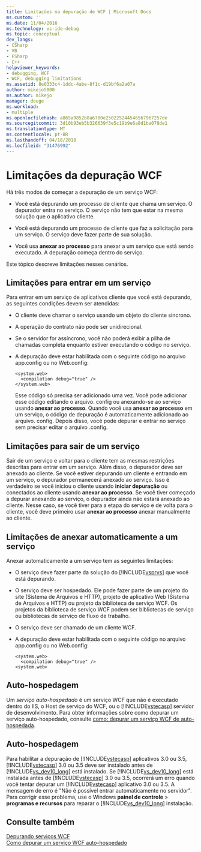 ```yaml
---
title: Limitações na depuração de WCF | Microsoft Docs
ms.custom: ''
ms.date: 11/04/2016
ms.technology: vs-ide-debug
ms.topic: conceptual
dev_langs:
- CSharp
- VB
- FSharp
- C++
helpviewer_keywords:
- debugging, WCF
- WCF, debugging limitations
ms.assetid: 8e0333c4-1ddc-4abe-8f1c-d19bf6a2a07a
author: mikejo5000
ms.author: mikejo
manager: douge
ms.workload:
- multiple
ms.openlocfilehash: a865a9852b8a6700e250225244546567967257de
ms.sourcegitcommit: 3d10b93eb5b326639f3e5c19b9e6a8d1ba078de1
ms.translationtype: MT
ms.contentlocale: pt-BR
ms.lasthandoff: 04/18/2018
ms.locfileid: "31476992"
---
```

# <a name="limitations-on-wcf-debugging"></a>Limitações da depuração WCF
Há três modos de começar a depuração de um serviço WCF:  
  
-   Você está depurando um processo de cliente que chama um serviço. O depurador entra no serviço. O serviço não tem que estar na mesma solução que o aplicativo cliente.  
  
-   Você está depurando um processo de cliente que faz a solicitação para um serviço. O serviço deve fazer parte de sua solução.  
  
-   Você usa **anexar ao processo** para anexar a um serviço que está sendo executado. A depuração começa dentro do serviço.  
  
 Este tópico descreve limitações nesses cenários.  
  
## <a name="limitations-on-stepping-into-a-service"></a>Limitações para entrar em um serviço  
 Para entrar em um serviço de aplicativos cliente que você está depurando, as seguintes condições devem ser atendidas:  
  
-   O cliente deve chamar o serviço usando um objeto do cliente síncrono.  
  
-   A operação do contrato não pode ser unidirecional.  
  
-   Se o servidor for assíncrono, você não poderá exibir a pilha de chamadas completa enquanto estiver executando o código no serviço.  
  
-   A depuração deve estar habilitada com o seguinte código no arquivo app.config ou no Web.config:  
  
    ```  
    <system.web>  
      <compilation debug="true" />  
    </system.web>  
    ```  
  
     Esse código só precisa ser adicionado uma vez. Você pode adicionar esse código editando o arquivo. config ou anexando-se ao serviço usando **anexar ao processo**. Quando você usa **anexar ao processo** em um serviço, o código de depuração é automaticamente adicionado ao arquivo. config. Depois disso, você pode depurar e entrar no serviço sem precisar editar o arquivo .config.  
  
## <a name="limitations-on-stepping-out-of-a-service"></a>Limitações para sair de um serviço  
 Sair de um serviço e voltar para o cliente tem as mesmas restrições descritas para entrar em um serviço. Além disso, o depurador deve ser anexado ao cliente. Se você estiver depurando um cliente e entrando em um serviço, o depurador permanecerá anexado ao serviço. Isso é verdadeiro se você iniciou o cliente usando **iniciar depuração** ou conectados ao cliente usando **anexar ao processo**. Se você tiver começado a depurar anexando ao serviço, o depurador ainda não estará anexado ao cliente. Nesse caso, se você tiver para a etapa do serviço e de volta para o cliente, você deve primeiro usar **anexar ao processo** anexar manualmente ao cliente.  
  
## <a name="limitations-on-automatic-attach-to-a-service"></a>Limitações de anexar automaticamente a um serviço  
 Anexar automaticamente a um serviço tem as seguintes limitações:  
  
-   O serviço deve fazer parte da solução do [!INCLUDE[vsprvs](../code-quality/includes/vsprvs_md.md)] que você está depurando.  
  
-   O serviço deve ser hospedado. Ele pode fazer parte de um projeto do site (Sistema de Arquivos e HTTP), projeto de aplicativo Web (Sistema de Arquivos e HTTP) ou projeto da biblioteca de serviço WCF. Os projetos da biblioteca de serviço WCF podem ser bibliotecas de serviço ou bibliotecas de serviço de fluxo de trabalho.  
  
-   O serviço deve ser chamado de um cliente WCF.  
  
-   A depuração deve estar habilitada com o seguinte código no arquivo app.config ou no Web.config:  
  
    ```  
    <system.web>  
      <compilation debug="true" />  
    <system.web>  
    ```  
  
## <a name="self-hosting"></a>Auto-hospedagem  
 Um *serviço auto-hospedado* é um serviço WCF que não é executado dentro do IIS, o Host de serviço do WCF, ou o [!INCLUDE[vstecasp](../code-quality/includes/vstecasp_md.md)] servidor de desenvolvimento. Para obter informações sobre como depurar um serviço auto-hospedado, consulte [como: depurar um serviço WCF de auto-hospedada](../debugger/how-to-debug-a-self-hosted-wcf-service.md).  
  
## <a name="self-hosting"></a>Auto-hospedagem  
 Para habilitar a depuração de [!INCLUDE[vstecasp](../code-quality/includes/vstecasp_md.md)] aplicativos 3.0 ou 3.5, [!INCLUDE[vstecasp](../code-quality/includes/vstecasp_md.md)] 3.0 ou 3.5 deve ser instalado antes de [!INCLUDE[vs_dev10_long](../code-quality/includes/vs_dev10_long_md.md)] está instalado. Se [!INCLUDE[vs_dev10_long](../code-quality/includes/vs_dev10_long_md.md)] está instalada antes de [!INCLUDE[vstecasp](../code-quality/includes/vstecasp_md.md)] 3.0 ou 3.5, ocorrerá um erro quando você tentar depurar um [!INCLUDE[vstecasp](../code-quality/includes/vstecasp_md.md)] aplicativo 3.0 ou 3.5. A mensagem de erro é "Não é possível entrar automaticamente no servidor". Para corrigir esse problema, use o Windows **painel de controle** > **programas e recursos** para reparar o [!INCLUDE[vs_dev10_long](../code-quality/includes/vs_dev10_long_md.md)] instalação.  
  
## <a name="see-also"></a>Consulte também  
 [Depurando serviços WCF](../debugger/debugging-wcf-services.md)   
 [Como depurar um serviço WCF auto-hospedado](../debugger/how-to-debug-a-self-hosted-wcf-service.md)